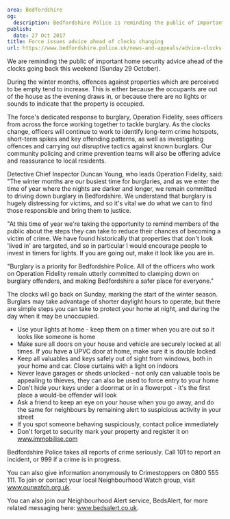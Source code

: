 ```yaml
area: Bedfordshire
og:
  description: Bedfordshire Police is reminding the public of important home security advice ahead of the clocks going back this weekend (Sunday 29 October).
publish:
  date: 27 Oct 2017
title: Force issues advice ahead of clocks changing
url: https://www.bedfordshire.police.uk/news-and-appeals/advice-clocks-change-2017
```

We are reminding the public of important home security advice ahead of the clocks going back this weekend (Sunday 29 October).

During the winter months, offences against properties which are perceived to be empty tend to increase. This is either because the occupants are out of the house as the evening draws in, or because there are no lights or sounds to indicate that the property is occupied.

The force's dedicated response to burglary, Operation Fidelity, sees officers from across the force working together to tackle burglary. As the clocks change, officers will continue to work to identify long-term crime hotspots, short-term spikes and key offending patterns, as well as investigating offences and carrying out disruptive tactics against known burglars. Our community policing and crime prevention teams will also be offering advice and reassurance to local residents.

Detective Chief Inspector Duncan Young, who leads Operation Fidelity, said: "The winter months are our busiest time for burglaries, and as we enter the time of year where the nights are darker and longer, we remain committed to driving down burglary in Bedfordshire. We understand that burglary is hugely distressing for victims, and so it's vital we do what we can to find those responsible and bring them to justice.

"At this time of year we're taking the opportunity to remind members of the public about the steps they can take to reduce their chances of becoming a victim of crime. We have found historically that properties that don't look 'lived in' are targeted, and so in particular I would encourage people to invest in timers for lights. If you are going out, make it look like you are in.

"Burglary is a priority for Bedfordshire Police. All of the officers who work on Operation Fidelity remain utterly committed to clamping down on burglary offenders, and making Bedfordshire a safer place for everyone."

The clocks will go back on Sunday, marking the start of the winter season. Burglars may take advantage of shorter daylight hours to operate, but there are simple steps you can take to protect your home at night, and during the day when it may be unoccupied.

 * Use your lights at home - keep them on a timer when you are out so it looks like someone is home
 * Make sure all doors on your house and vehicle are securely locked at all times. If you have a UPVC door at home, make sure it is double locked
 * Keep all valuables and keys safely out of sight from windows, both in your home and car. Close curtains with a light on indoors
 * Never leave garages or sheds unlocked - not only can valuable tools be appealing to thieves, they can also be used to force entry to your home
 * Don't hide your keys under a doormat or in a flowerpot - it's the first place a would-be offender will look
 * Ask a friend to keep an eye on your house when you go away, and do the same for neighbours by remaining alert to suspicious activity in your street
 * If you spot someone behaving suspiciously, contact police immediately
 * Don't forget to security mark your property and register it on www.immobilise.com

Bedfordshire Police takes all reports of crime seriously. Call 101 to report an incident, or 999 if a crime is in progress.

You can also give information anonymously to Crimestoppers on 0800 555 111. To join or contact your local Neighbourhood Watch group, visit www.ourwatch.org.uk.

You can also join our Neighbourhood Alert service, BedsAlert, for more related messaging here: www.bedsalert.co.uk.
